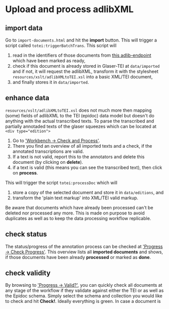 # Upload and process adlibXML

## import data

Go to `import-documents.html` and hit the **import** button.
This will trigger a script called `totei:triggerBatchTrans`. This script will 

1. read in the identifiers of those documents from [this adlib-endpoint](http://opacbasis.w07adlib1.arz.oeaw.ac.at/wwwopac.ashx?database=archive&amp;command=getpointerfile&amp;number=15) which have been marked as ready, 
2. check if this document is already stored in Glaser-TEI at `data/imported` and if not, it will request the adlibXML, transform it with the stylesheet `resources/xslt/adlibXMLtoTEI.xsl` into a basic XML/TEI document, 
3. and finally stores it in `data/imported`.

## enhance data

`resources/xslt/adlibXMLtoTEI.xsl` does not much more then mapping (some) fields of adlibXML to the TEI (epidoc) data model but doesn't do anything with the actual transcribed texts. To parse the transcribed and partially annotaded texts of the glaser squeezes which can be located at `<div type="edition">`

1. Go to ['Workbench -> Check and Process'](http://localhost:8080/exist/apps/glaser-tei/pages/import-documents-check.html). 
2. There you find an overview of all imported texts and a check, if the annotated transcriptions are valid. 
3. If a text is not valid, report this to the annotators and delete this document (by clicking on **delete**).
4. if a text is valid (this means you can see the transcribed text), then click on **process**. 

This will trigger the script `totei:processDoc` which will

1. store a copy of the selected document and store it in `data/editions`, and
2. transform the 'plain text markup' into XML/TEI valid markup.

Be aware that documents which have already been processed can't be deleted nor processed any more. This is made on purpose to avoid duplicates as well as to keep the data processing workflow replicable.

## check status

The status/progress of the annotation process can be checked at ['Progress -> Check Progress'](http://localhost:8080/exist/apps/glaser-tei/pages/toc.html?collection=imported). This overview lists all **imported documents** and shows, if those documents have been already **processed** or marked as **done**.

## check validity

By browsing to ['Progress -> Valid?'](http://localhost:8080/exist/apps/glaser-tei/pages/validates.html), you can quickly check all documents at any stage of the workflow if they validate against either the TEI or as well as the Epidoc schema. Simply select the schema and collection you would like to check and hit **Check!**. Ideally everything is green. In case a document is